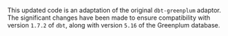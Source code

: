 This updated code is an adaptation of the original `dbt-greenplum` adaptor. The significant changes have been made to ensure compatibility with version `1.7.2` of `dbt`, along with version `5.16` of the Greenplum database.
